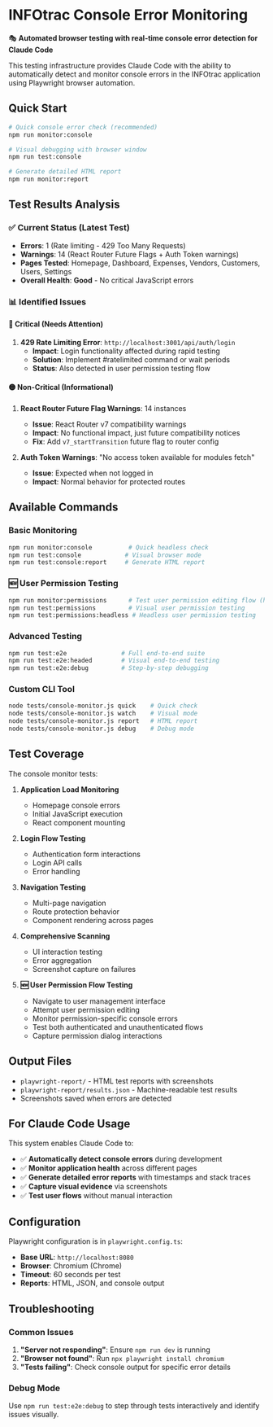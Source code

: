 # INFOtrac Console Error Monitoring

🎭 **Automated browser testing with real-time console error detection for Claude Code**

This testing infrastructure provides Claude Code with the ability to automatically detect and monitor console errors in the INFOtrac application using Playwright browser automation.

## Quick Start

```bash
# Quick console error check (recommended)
npm run monitor:console

# Visual debugging with browser window
npm run test:console

# Generate detailed HTML report
npm run monitor:report
```

## Test Results Analysis

### ✅ **Current Status (Latest Test)**
- **Errors**: 1 (Rate limiting - 429 Too Many Requests)
- **Warnings**: 14 (React Router Future Flags + Auth Token warnings)
- **Pages Tested**: Homepage, Dashboard, Expenses, Vendors, Customers, Users, Settings
- **Overall Health**: **Good** - No critical JavaScript errors

### 📊 **Identified Issues**

#### 🔴 **Critical (Needs Attention)**
1. **429 Rate Limiting Error**: `http://localhost:3001/api/auth/login`
   - **Impact**: Login functionality affected during rapid testing
   - **Solution**: Implement #ratelimited command or wait periods
   - **Status**: Also detected in user permission testing flow

#### 🟡 **Non-Critical (Informational)**
1. **React Router Future Flag Warnings**: 14 instances
   - **Issue**: React Router v7 compatibility warnings
   - **Impact**: No functional impact, just future compatibility notices
   - **Fix**: Add `v7_startTransition` future flag to router config

2. **Auth Token Warnings**: "No access token available for modules fetch"
   - **Issue**: Expected when not logged in
   - **Impact**: Normal behavior for protected routes

## Available Commands

### Basic Monitoring
```bash
npm run monitor:console          # Quick headless check
npm run test:console            # Visual browser mode
npm run test:console:report     # Generate HTML report
```

### 🆕 User Permission Testing
```bash
npm run monitor:permissions      # Test user permission editing flow (headless)
npm run test:permissions         # Visual user permission testing
npm run test:permissions:headless # Headless user permission testing
```

### Advanced Testing
```bash
npm run test:e2e               # Full end-to-end suite
npm run test:e2e:headed        # Visual end-to-end testing
npm run test:e2e:debug         # Step-by-step debugging
```

### Custom CLI Tool
```bash
node tests/console-monitor.js quick    # Quick check
node tests/console-monitor.js watch    # Visual mode
node tests/console-monitor.js report   # HTML report
node tests/console-monitor.js debug    # Debug mode
```

## Test Coverage

The console monitor tests:

1. **Application Load Monitoring**
   - Homepage console errors
   - Initial JavaScript execution
   - React component mounting

2. **Login Flow Testing**
   - Authentication form interactions
   - Login API calls
   - Error handling

3. **Navigation Testing**
   - Multi-page navigation
   - Route protection behavior
   - Component rendering across pages

4. **Comprehensive Scanning**
   - UI interaction testing
   - Error aggregation
   - Screenshot capture on failures

5. **🆕 User Permission Flow Testing**
   - Navigate to user management interface
   - Attempt user permission editing
   - Monitor permission-specific console errors
   - Test both authenticated and unauthenticated flows
   - Capture permission dialog interactions

## Output Files

- `playwright-report/` - HTML test reports with screenshots
- `playwright-report/results.json` - Machine-readable test results
- Screenshots saved when errors are detected

## For Claude Code Usage

This system enables Claude Code to:
- ✅ **Automatically detect console errors** during development
- ✅ **Monitor application health** across different pages
- ✅ **Generate detailed error reports** with timestamps and stack traces
- ✅ **Capture visual evidence** via screenshots
- ✅ **Test user flows** without manual interaction

## Configuration

Playwright configuration is in `playwright.config.ts`:
- **Base URL**: `http://localhost:8080`
- **Browser**: Chromium (Chrome)
- **Timeout**: 60 seconds per test
- **Reports**: HTML, JSON, and console output

## Troubleshooting

### Common Issues
1. **"Server not responding"**: Ensure `npm run dev` is running
2. **"Browser not found"**: Run `npx playwright install chromium`
3. **"Tests failing"**: Check console output for specific error details

### Debug Mode
Use `npm run test:e2e:debug` to step through tests interactively and identify issues visually.